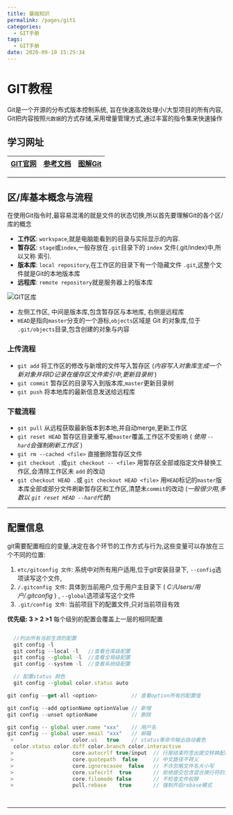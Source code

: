 ```yaml
---
title: 基础知识
permalink: /pages/git1
categories: 
  - GIT手册
tags: 
  - GIT手册
date: 2020-09-10 15:25:34
---
```


# GIT教程  

Git是一个开源的分布式版本控制系统, 旨在快速高效处理小/大型项目的所有内容, Git把内容按照`元数据`的方式存储,采用增量管理方式,通过丰富的指令集来快速操作

## 学习网址

 | [GIT官网](https://git-scm.com/) | [参考文档](https://git-scm.com/docs/git) | [图解Git](https://www.runoob.com/w3cnote/git-graphical.html) |
 | ------------------------------- | ---------------------------------------- | ------------------------------------------------------------ |







---

## 区/库基本概念与流程

在使用Git指令时,最容易混淆的就是文件的状态切换,所以首先要理解Git的各个区/库的概念

- **工作区**: `workspace`,就是电脑能看到的目录与实际显示的内容.
- **暂存区**: `stage`或`index`,一般存放在`.git`目录下的 `index` 文件(.git/index)中,所以又称 索引.
- **版本库**: `local repository`,在工作区的目录下有一个隐藏文件 `.git`,这整个文件就是Git的本地版本库
- **远程库**: `remote repository`就是服务器上的版本库

![GIT区库](https://cdn.jsdelivr.net/gh/CrazyHuan/ImageBank@image/blog/20200910172859.png)

- 左侧工作区, 中间是版本库,包含暂存区与本地库, 右侧是远程库
- `HEAD`是指向`master`分支的一个游标,`objects`区域是 Git 的对象库,位于 `.git/objects`目录,包含创建的对象与内容
  
### 上传流程
  - `git add` 将工作区的修改与新增的文件写入暂存区 (_内容写入对象库生成一个新对象并将ID记录在缓存区文件索引中,更新目录树_ )
  - `git commit` 暂存区的目录写入到版本库,`master`更新目录树
  - `git push` 将本地库的最新信息发送给远程库

### 下载流程
  - `git pull` 从远程获取最新版本到本地,并自动merge,更新工作区
  - `git reset HEAD` 暂存区目录重写,被`master`覆盖,工作区不受影响 ( _使用 `--hard`会强制刷新工作区_ )
  - `git rm --cached <file>` 直接删除暂存区文件
  - `git checkout .`或`git checkout -- <file>` 用暂存区全部或指定文件替换工作区,会清除工作区未 `add` 的改动
  - `git checkout HEAD .`或 `git checkout HEAD <file>` 用`HEAD`标记的`master`版本库全部或部分文件刷新暂存区和工作区,清楚未`commit`的改动 (_一般很少用,多数以 `git reset HEAD --hard`代替_)

---

## 配置信息

git需要配置相应的变量,决定在各个环节的工作方式与行为,这些变量可以存放在三个不同的位置:

1. `etc/gitconfig 文件`: 系统中对所有用户适用,位于git安装目录下, `--config`选项读写这个文件,
2. `/.gitconfig 文件`: 具体到当前用户,位于用户主目录下 ( _C:/Users/用户/.gitconfig_ ) , `--global`选项读写这个文件
3. `.git/config 文件`: 当前项目下的配置文件,只对当前项目有效

**优先级: 3 > 2 >1** 每个级别的配置会覆盖上一层的相同配置

``` js

  //列出所有当前生效的配置
  git config -l           
  git config --local -l   //查看仓库级配置
  git config --global -l  //查看全局级配置
  git config --system -l  //查看系统级配置

  // 配置status 颜色
  git config --global color.status auto

```

``` js
git config --get-all <option>           // 查看option所有的配置值

git config --add optionName optionValue // 新增
git config --unset optionName           // 删除

git config -- global user.name "xxx"    // 用户名  
git config -- global user.email "xxx"   // 邮箱
 >                   color.ui   true    // status等命令输出自动着色
  color.status color.diff color.branch color.interactive 
 >                   core.autocrlf true/input  // 行尾结束符签出提交转换配置  
 >                   core.quotepath  false     // 中文路径不转义     
 >                   core.ignorecasee  false   // 不许忽略文件名大小写
 >                   core.safecrlf  true       // 拒绝提交包含混合换行符的文件
 >                   core.filemode false       // 不检查文件权限
 >                   pull.rebase    true       // 强制开启rebase模式   

                
```


---
